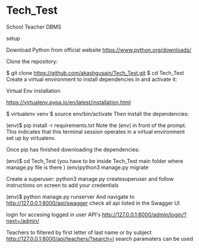 # Tech_Test
School Teacher DBMS

setup

Download Python from official website
https://www.python.org/downloads/


Clone the repository:

$ git clone https://github.com/akashgusain/Tech_Test.git
$ cd Tech_Test
Create a virtual environment to install dependencies in and activate it:

Virtual Env installation

https://virtualenv.pypa.io/en/latest/installation.html

$ virtualenv venv
$ source env/bin/activate
Then install the dependencies:

(env)$ pip install -r requirements.txt
Note the (env) in front of the prompt. This indicates that this terminal session operates in a virtual environment set up by virtualenv.

Once pip has finished downloading the dependencies:

(env)$ cd Tech_Test (you have to be inside Tech_Test main folder where manage.py file is there )
(env)python3 manage.py migrate

Create a superuser:
python3 manage.py createsuperuser and follow instructions on screen to add your credentials
  
(env)$ python manage.py runserver
And navigate to http://127.0.0.1:8000/api/swagger
check all api listed in the Swagger UI

login for accesing logged in user API's
http://127.0.0.1:8000/admin/login/?next=/admin/


Teachers to filtered by first letter of last name or by subject
http://127.0.0.1:8000/api/teachers/?search=l
search paramaters can be used 
